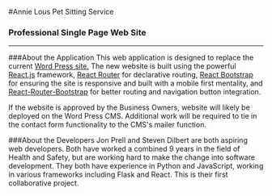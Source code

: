#Annie Lous Pet Sitting Service
### Professional Single Page Web Site
---
###About the Application
This web application is designed to replace the current [Word Press site.](http://annieloupss.com) The new website is built using the powerful [React.js](reactjs.org) framework, [React Router](https://github.com/ReactTraining/react-router) for declarative routing, [React Bootstrap](https://react-bootstrap.github.io) for ensuring the site is responsive and built with a mobile first mentality, and [React-Router-Bootstrap](https://github.com/react-bootstrap/react-router-bootstrap) for better routing and navigation button integration.

If the website is approved by the Business Owners, website will likely be deployed on the Word Press CMS. Additional work will be required to tie in the contact form functionality to the CMS's mailer function.

###About the Developers
Jon Prell and Steven Dilbert are both aspiring web developers. Both have worked a combined 9 years in the field of Health and Safety, but are working hard to make the change into software development. They both have experience in Python and JavaScript, working in various frameworks including Flask and React. This is their first collaborative project.